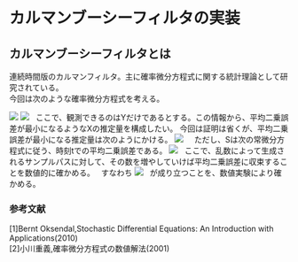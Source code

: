 # カルマンブーシーフィルタの実装
## カルマンブーシーフィルタとは
連続時間版のカルマンフィルタ。主に確率微分方程式に関する統計理論として研究されている。   
今回は次のような確率微分方程式を考える。  
  
<img src="https://latex.codecogs.com/gif.latex?dX_t=FX_t&space;dt&plus;C&space;dW_t" />
<img src="https://latex.codecogs.com/gif.latex?dY_t=GX_t&space;dt&plus;D&space;dW^*_t" />
  
ここで、観測できるのはYだけであるとする。この情報から、平均二乗誤差が最小になるようなXの推定量を構成したい。
今回は証明は省くが、平均二乗誤差が最小になる推定量は次のようにかける。  
  
<img src="https://latex.codecogs.com/gif.latex?d\hat{X}_t=(F-\frac{G^2S_t}{D^2})\hat{X}_tdt+\frac{GS_t}{D^2}dY_t" />
    
ただし、Sは次の常微分方程式に従う、時刻tでの平均二乗誤差である。  
  
<img src="https://latex.codecogs.com/gif.latex?S'_t=-\frac{G^2S^2_t}{D^2}+2FS+C^2" />
  
ここで、乱数によって生成されるサンプルパスに対して、その数を増やしていけば平均二乗誤差に収束することを数値的に確かめる。  
すなわち  
  
<img src="https://latex.codecogs.com/gif.latex?E[|X_t-\hat{X}_t|^2]=S_t" />
  
が成り立つことを、数値実験により確かめる。

### 参考文献
[1]Bernt Oksendal,Stochastic Differential Equations: An Introduction with Applications(2010)  
[2]小川重義,確率微分方程式の数値解法(2001)

